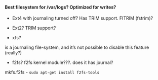 #### Best filesystem for /var/logs? Optimized for writes?

* Ext4 with journaling turned off? Has TRIM support. FITRIM (fstrim)?

* Ext2? TRIM support?

* xfs? 

is a journaling file-system, and it’s not possible to disable this feature (really?)

* f2fs? f2fs kernel module???. does it has journal?

mkfs.f2fs - `sudo apt-get install f2fs-tools`
